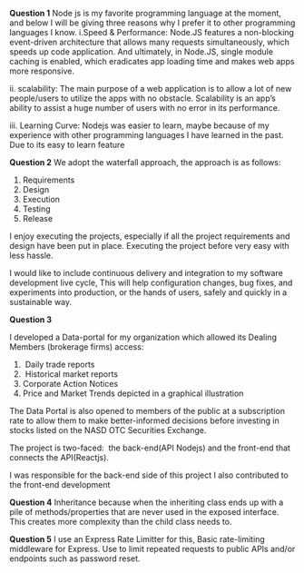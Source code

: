 **Question 1**
Node js is my favorite programming language at the moment, and below I will be giving three reasons why I prefer it to other programming languages I know.
i.Speed & Performance: Node.JS features a non-blocking event-driven architecture that allows many requests simultaneously, which speeds up code application. And ultimately, in Node.JS, single module caching is enabled, which eradicates app loading time and makes web apps more responsive.

ii. scalability: The main purpose of a web application is to allow a lot of new people/users to utilize the apps with no obstacle. Scalability is an app’s ability to assist a huge number of users with no error in its performance.

iii. Learning Curve: Nodejs was easier to learn, maybe because of my experience with other programming languages I have learned in the past. Due to its easy to learn feature

**Question 2**
We adopt the waterfall approach, the approach is as follows:
1. Requirements
2. Design
3. Execution
4. Testing
5. Release

I enjoy executing the projects, especially if all the project requirements and design have been put in place. Executing the project before very easy with less hassle.

I would like to include continuous delivery and integration to my software development live cycle, This will help configuration changes, bug fixes, and experiments into production, or the hands of users, safely and quickly in a sustainable way.

**Question 3**

I developed a Data-portal for my organization which allowed its Dealing Members (brokerage firms) access:
1.  Daily trade reports
2.  Historical market reports
3. Corporate Action Notices
4. Price and Market Trends depicted in a graphical illustration 

The Data Portal is also opened to members of the public at a subscription rate to allow them to make better-informed decisions before investing in stocks listed on the NASD OTC Securities Exchange.

The project is two-faced:  the back-end(API Nodejs) and the front-end that connects the API(Reactjs).


I was responsible for the back-end side of this project I also contributed to the front-end development 

**Question 4**
Inheritance because when the inheriting class ends up with a pile of methods/properties that are never used in the exposed interface. This creates more complexity than the child class needs to.

**Question 5**
I use an Express Rate Limitter for this, Basic rate-limiting middleware for Express. Use to limit repeated requests to public APIs and/or endpoints such as password reset.

